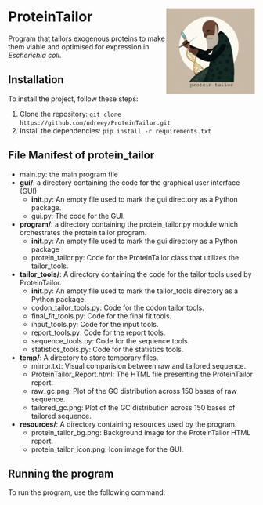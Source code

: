 
# ProteinTailor <img src="ProteinTailor_title.png" alt="logo" width="181" align="right"/>

Program that tailors exogenous proteins to make them viable and optimised for expression in _Escherichia coli_.

## Installation

To install the project, follow these steps:

1. Clone the repository: `git clone https://github.com/ndreey/ProteinTailor.git`
2. Install the dependencies: `pip install -r requirements.txt`

## File Manifest of protein_tailor

- main.py: the main program file
- **gui/**: a directory containing the code for the graphical user interface (GUI)
  - __init__.py: An empty file used to mark the gui directory as a Python package.
  - gui.py: The code for the GUI.
- **program/**: a directory containing the protein_tailor.py module which orchestrates the protein tailor program.
  - __init__.py: An empty file used to mark the gui directory as a Python package
  - protein_tailor.py: Code for the ProteinTailor class that utilizes the tailor_tools.
- **tailor_tools/**: A directory containing the code for the tailor tools used by ProteinTailor.
  - __init__.py: An empty file used to mark the tailor_tools directory as a Python package.
  - codon_tailor_tools.py: Code for the codon tailor tools.
  - final_fit_tools.py: Code for the final fit tools.
  - input_tools.py: Code for the input tools.
  - report_tools.py: Code for the report tools.
  - sequence_tools.py: Code for the sequence tools.
  - statistics_tools.py: Code for the statistics tools.
- **temp/**: A directory to store temporary files.
  - mirror.txt: Visual comparision between raw and tailored sequence.
  - ProteinTailor_Report.html: The HTML file presenting the ProteinTailor report.
  - raw_gc.png: Plot of the GC distribution across 150 bases of raw sequence.
  - tailored_gc.png: Plot of the GC distribution across 150 bases of tailored sequence.
- **resources/**: A directory containing resources used by the program.
  - protein_tailor_bg.png: Background image for the ProteinTailor HTML report. 
  - protein_tailor_icon.png: Icon image for the GUI.

## Running the program

To run the program, use the following command:
